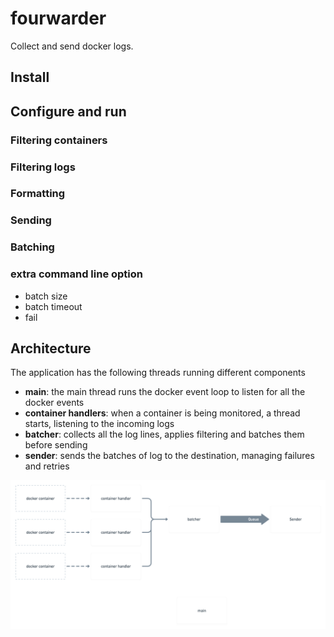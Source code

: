 # fourwarder

Collect and send docker logs.

## Install

## Configure and run

### Filtering containers

### Filtering logs

### Formatting

### Sending

### Batching

### extra command line option

- batch size
- batch timeout
- fail

## Architecture

The application has the following threads running different components

- **main**: the main thread runs the docker event loop to listen for all the docker events
- **container handlers**: when a container is being monitored, a thread starts, listening to the incoming logs
- **batcher**: collects all the log lines, applies filtering and batches them before sending
- **sender**: sends the batches of log to the destination, managing failures and retries

![](./arch.png)
